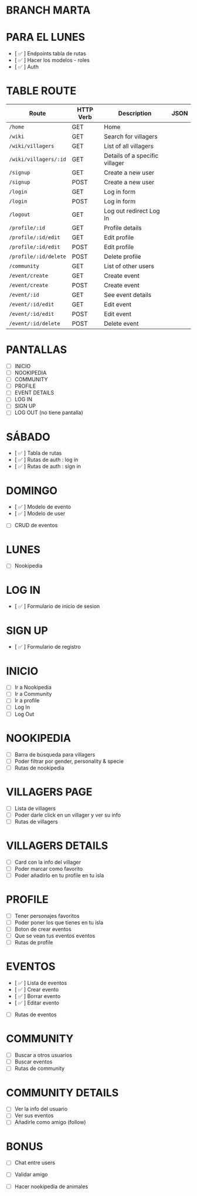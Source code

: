 # BRANCH MARTA
# PARA EL LUNES
- [ ✅ ] Endpoints tabla de rutas
- [ ✅ ] Hacer los modelos - roles
- [ ✅ ] Auth

# TABLE ROUTE 

| Route                      | HTTP Verb | Description                   | JSON      |
| -------------------------- | --------- | ------------------------------|-----------|
| `/home`                    | GET       | Home                          |           |
| `/wiki`                    | GET       | Search for villagers          |           |
| `/wiki/villagers`          | GET       | List of all villagers         |           |
| `/wiki/villagers/:id`      | GET       | Details of a specific villager |           |
| `/signup`                  | GET       | Create a new user             |           |
| `/signup`                  | POST      | Create a new user             |           |
| `/login`                   | GET       | Log in form                   |           |
| `/login`                   | POST      | Log in form                   |           |
| `/logout`                  | GET       | Log out redirect Log In       |           |
| `/profile/:id`              | GET       | Profile details                |           |
| `/profile/:id/edit`         | GET       | Edit profile                   |           |
| `/profile/:id/edit`         | POST      | Edit profile                   |           |
| `/profile/:id/delete`       | POST      | Delete profile                 |           |
| `/community`               | GET       | List of other users           |           |
| `/event/create`            | GET       | Create event                  |           |
| `/event/create`            | POST      | Create event                  |           |
| `/event/:id`               | GET       | See event details             |           |
| `/event/:id/edit`          | GET       | Edit event                    |           |
| `/event/:id/edit`          | POST      | Edit event                    |           |
| `/event/:id/delete`        | POST      | Delete event                  |           |


# PANTALLAS 
- [ ] INICIO
- [ ] NOOKIPEDIA
- [ ] COMMUNITY
- [ ] PROFILE
- [ ] EVENT DETAILS
- [ ] LOG IN
- [ ] SIGN UP
- [ ] LOG OUT (no tiene pantalla)

<!---------------------------->

# SÁBADO
- [ ✅ ] Tabla de rutas
- [ ✅ ] Rutas de auth : log in
- [ ✅ ] Rutas de auth : sign in

# DOMINGO
- [ ✅ ] Modelo de evento
- [ ✅ ] Modelo de user
- [ ] CRUD de eventos

# LUNES
- [ ] Nookipedia

<!---------------------------->

# LOG IN
- [ ✅ ] Formulario de inicio de sesion

# SIGN UP
- [ ✅ ] Formulario de registro

# INICIO
- [ ] Ir a Nookipedia
- [ ] Ir a Community
- [ ] Ir a profile
- [ ] Log In
- [ ] Log Out

# NOOKIPEDIA
- [ ] Barra de búsqueda para villagers
- [ ] Poder filtrar por gender, personality & specie
- [ ] Rutas de nookipedia

# VILLAGERS PAGE
- [ ] Lista de villagers
- [ ] Poder darle click en un villager y ver su info
- [ ] Rutas de villagers

# VILLAGERS DETAILS
- [ ] Card con la info del villager
- [ ] Poder marcar como favorito
- [ ] Poder añadirlo en tu profile en tu isla

# PROFILE
- [ ] Tener personajes favoritos
- [ ] Poder poner los que tienes en tu isla
- [ ] Boton de crear eventos 
- [ ] Que se vean tus eventos eventos 
- [ ] Rutas de profile

# EVENTOS
- [ ✅ ] Lista de eventos
- [ ✅ ] Crear evento
- [ ✅ ] Borrar evento
- [ ✅ ] Editar evento
- [ ] Rutas de eventos

# COMMUNITY
- [ ] Buscar a otros usuarios
- [ ] Buscar eventos
- [ ] Rutas de community

# COMMUNITY DETAILS
- [ ] Ver la info del usuario
- [ ] Ver sus eventos
- [ ] Añadirle como amigo (follow)

# BONUS
- [ ] Chat entre users
- [ ] Validar amigo
- [ ] Hacer nookipedia de animales




